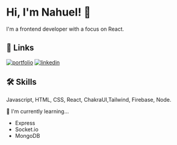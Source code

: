
# Hi, I'm Nahuel! 👋
I'm a frontend developer with a focus on React.

## 🔗 Links
[![portfolio](https://img.shields.io/badge/my_portfolio-000?style=for-the-badge&logo=ko-fi&logoColor=white)](https://nahuelretamoso.com/)
[![linkedin](https://img.shields.io/badge/linkedin-0A66C2?style=for-the-badge&logo=linkedin&logoColor=white)](https://www.linkedin.com/in/nahuel-retamoso-8a468b10b/)


## 🛠 Skills
Javascript, HTML, CSS, React, ChakraUI,Tailwind, Firebase, Node.

🧠 I'm currently learning...

- Express
- Socket.io
- MongoDB
